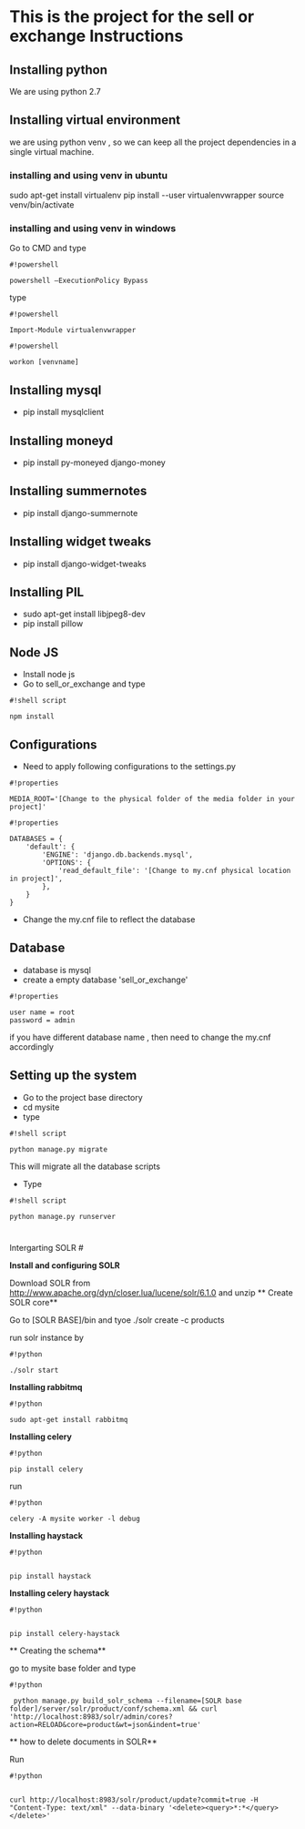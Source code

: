 # This is the project for the sell or exchange Instructions #

## Installing python ##

We are using python 2.7


## Installing virtual environment ##

we are using python venv , so we can keep all the project dependencies in a single virtual machine.

### installing and using venv in ubuntu ###

sudo apt-get install virtualenv
pip install --user virtualenvwrapper
source venv/bin/activate

### installing and using venv in windows ###

Go to CMD and type

```
#!powershell

powershell –ExecutionPolicy Bypass
```

type 


```
#!powershell

Import-Module virtualenvwrapper
```


```
#!powershell

workon [venvname]
```


## Installing mysql ##

* pip install mysqlclient


## Installing moneyd ##

* pip install py-moneyed django-money

## Installing summernotes ##

* pip install django-summernote

## Installing widget tweaks ##

* pip install django-widget-tweaks


## Installing PIL ##

* sudo apt-get install libjpeg8-dev
* pip install pillow

## Node JS ##

* Install node js
* Go to sell_or_exchange and type 
```
#!shell script

npm install

```

## Configurations ##

* Need to apply following configurations to the settings.py


```
#!properties

MEDIA_ROOT='[Change to the physical folder of the media folder in your project]'
```



```
#!properties

DATABASES = {
    'default': {
        'ENGINE': 'django.db.backends.mysql',
        'OPTIONS': {
            'read_default_file': '[Change to my.cnf physical location in project]',
        },
    }
}
```

* Change the my.cnf file to reflect the database

## Database ##

* database is mysql
* create a empty database 'sell_or_exchange' 

```
#!properties

user name = root
password = admin
```


if you have different database name , then need to change the my.cnf accordingly

## Setting up the system ##

* Go to the project base directory
* cd mysite
* type

```
#!shell script

python manage.py migrate
```

This will migrate all the database scripts

* Type

```
#!shell script

python manage.py runserver
```
# 
Intergarting  SOLR #

**Install and configuring SOLR**

Download SOLR from http://www.apache.org/dyn/closer.lua/lucene/solr/6.1.0 and unzip
**
Create SOLR core** 

Go to [SOLR BASE]/bin and tyoe ./solr create -c products

run solr instance by 
```
#!python

./solr start
```



**Installing rabbitmq**


```
#!python

sudo apt-get install rabbitmq
```

**Installing celery**


```
#!python

pip install celery
```

run 
```
#!python

celery -A mysite worker -l debug
```




**Installing haystack**

```
#!python


pip install haystack
```
**Installing celery haystack**

```
#!python


pip install celery-haystack

```

**
Creating the schema**

go to mysite base folder and type



```
#!python

 python manage.py build_solr_schema --filename=[SOLR base folder]/server/solr/product/conf/schema.xml && curl 'http://localhost:8983/solr/admin/cores?action=RELOAD&core=product&wt=json&indent=true'
```
**
how to delete documents in SOLR**

Run 

```
#!python


curl http://localhost:8983/solr/product/update?commit=true -H "Content-Type: text/xml" --data-binary '<delete><query>*:*</query></delete>'
```